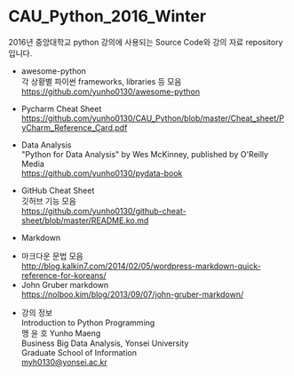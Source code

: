 # CAU_Python_2016_Winter
2016년 중앙대학교 python 강의에 사용되는 Source Code와 강의 자료 repository 입니다.   
  
* awesome-python  
각 상황별 파이썬 frameworks, libraries 등 모음  
<https://github.com/yunho0130/awesome-python>

* Pycharm Cheat Sheet  
<https://github.com/yunho0130/CAU_Python/blob/master/Cheat_sheet/PyCharm_Reference_Card.pdf>

* Data Analysis   
"Python for Data Analysis" by Wes McKinney, published by O'Reilly Media  
<https://github.com/yunho0130/pydata-book>

* GitHub Cheat Sheet   
깃허브 기능 모음  
<https://github.com/yunho0130/github-cheat-sheet/blob/master/README.ko.md>  

* Markdown  
 - 마크다운 문법 모음   
<http://blog.kalkin7.com/2014/02/05/wordpress-markdown-quick-reference-for-koreans/>   
 - John Gruber markdown  
<https://nolboo.kim/blog/2013/09/07/john-gruber-markdown/>

* 강의 정보  
Introduction to Python Programming  
맹 윤 호 Yunho Maeng  
Business Big Data Analysis, Yonsei University  
Graduate School of Information   
myh0130@yonsei.ac.kr   
